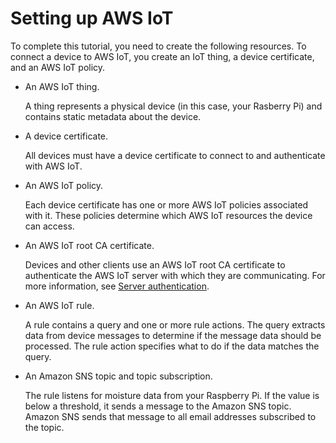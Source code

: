 # Setting up AWS IoT<a name="iot-moisture-setup"></a>

To complete this tutorial, you need to create the following resources\. To connect a device to AWS IoT, you create an IoT thing, a device certificate, and an AWS IoT policy\. 
+ An AWS IoT thing\.

  A thing represents a physical device \(in this case, your Rasberry Pi\) and contains static metadata about the device\. 
+ A device certificate\.

  All devices must have a device certificate to connect to and authenticate with AWS IoT\.
+ An AWS IoT policy\.

  Each device certificate has one or more AWS IoT policies associated with it\. These policies determine which AWS IoT resources the device can access\. 
+ An AWS IoT root CA certificate\.

  Devices and other clients use an AWS IoT root CA certificate to authenticate the AWS IoT server with which they are communicating\. For more information, see [Server authentication](server-authentication.md)\.
+ An AWS IoT rule\.

  A rule contains a query and one or more rule actions\. The query extracts data from device messages to determine if the message data should be processed\. The rule action specifies what to do if the data matches the query\.
+ An Amazon SNS topic and topic subscription\.

  The rule listens for moisture data from your Raspberry Pi\. If the value is below a threshold, it sends a message to the Amazon SNS topic\. Amazon SNS sends that message to all email addresses subscribed to the topic\.

 

